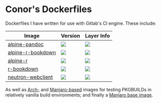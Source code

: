 # Conor's Dockerfiles

Dockerfiles I have written for use with Gitlab's CI engine. These include: 

| Image | Version | Layer Info |
|-------|---------|------------|
|[alpine-pandoc](https://github.com/ConorIA/dockerfiles/tree/master/alpine-pandoc)| [![](https://images.microbadger.com/badges/version/conoria/alpine-pandoc.svg)](http://microbadger.com/images/conoria/alpine-pandoc "Get your own version badge on microbadger.com")| [![](https://images.microbadger.com/badges/image/conoria/alpine-pandoc.svg)](http://microbadger.com/images/conoria/alpine-pandoc "Get your own image badge on microbadger.com")|
|[alpine-r-bookdown](https://github.com/ConorIA/dockerfiles/tree/master/alpine-r-bookdown)|[![](https://images.microbadger.com/badges/version/conoria/alpine-r-bookdown.svg)](http://microbadger.com/images/conoria/alpine-r-bookdown "Get your own version badge on microbadger.com")| [![](https://images.microbadger.com/badges/image/conoria/alpine-r-bookdown.svg)](http://microbadger.com/images/conoria/alpine-r-bookdown "Get your own image badge on microbadger.com")|
|[alpine-r](https://github.com/ConorIA/dockerfiles/tree/master/alpine-r)|[![](https://images.microbadger.com/badges/version/conoria/alpine-r.svg)](http://microbadger.com/images/conoria/alpine-r "Get your own version badge on microbadger.com")| [![](https://images.microbadger.com/badges/image/conoria/alpine-r.svg)](http://microbadger.com/images/conoria/alpine-r "Get your own image badge on microbadger.com")|
|[r-bookdown](https://github.com/ConorIA/dockerfiles/tree/master/r-bookdown)|[![](https://images.microbadger.com/badges/version/conoria/r-bookdown.svg)](http://microbadger.com/images/conoria/r-bookdown "Get your own version badge on microbadger.com")| [![](https://images.microbadger.com/badges/image/conoria/r-bookdown.svg)](http://microbadger.com/images/conoria/r-bookdown "Get your own image badge on microbadger.com")|
|[neutron-webclient](https://github.com/ConorIA/dockerfiles/tree/master/neutron-webclient)|[![](https://images.microbadger.com/badges/image/conoria/neutron-webclient.svg)](https://microbadger.com/images/conoria/neutron-webclient "Get your own image badge on microbadger.com")|[![](https://images.microbadger.com/badges/version/conoria/neutron-webclient.svg)](https://microbadger.com/images/conoria/neutron-webclient "Get your own version badge on microbadger.com")|

As well as [Arch-](https://github.com/ConorIA/dockerfiles/tree/master/pkgbuilder-arch) and [Manjaro-based](https://github.com/ConorIA/dockerfiles/tree/master/pkgbuilder-manjaro) images for testing PKGBUILDs in relatively vanilla build environments; and finally a [Manjaro base image](https://github.com/ConorIA/dockerfiles/tree/master/manjaro-base).
